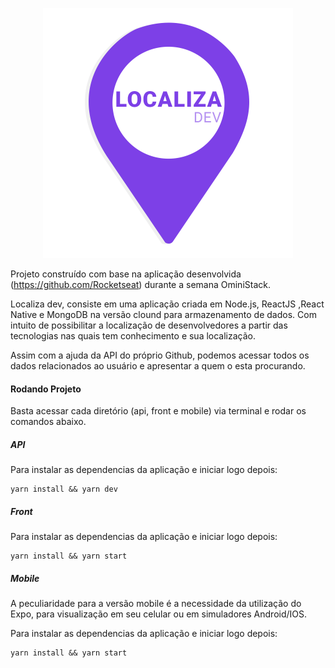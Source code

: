 


<p align="center">
<img src="https://github.com/CurtyY/localiza-dev/blob/master/front/src/logo-localiza.png?raw=true" width="400" height="400" />
</p>

Projeto construído com base na aplicação desenvolvida (https://github.com/Rocketseat) durante a semana OminiStack.

Localiza dev, consiste em uma aplicação criada em Node.js, ReactJS ,React Native e MongoDB na versão clound para armazenamento de dados.
Com intuito de possibilitar a localização de desenvolvedores a partir das tecnologias nas quais tem conhecimento e sua localização.

Assim com a ajuda da API do próprio Github, podemos acessar todos os dados relacionados ao usuário e apresentar a quem o esta procurando.

#### Rodando Projeto

Basta acessar cada diretório (api, front e mobile) via terminal e rodar os comandos abaixo.

##### API
Para instalar as dependencias da aplicação e iniciar logo depois:

    yarn install && yarn dev

##### Front
Para instalar as dependencias da aplicação e iniciar logo depois:

    yarn install && yarn start

##### Mobile

A peculiaridade para a versão mobile é a necessidade da utilização do Expo, para visualização em seu celular ou em simuladores Android/IOS.

Para instalar as dependencias da aplicação e iniciar logo depois:

    yarn install && yarn start
